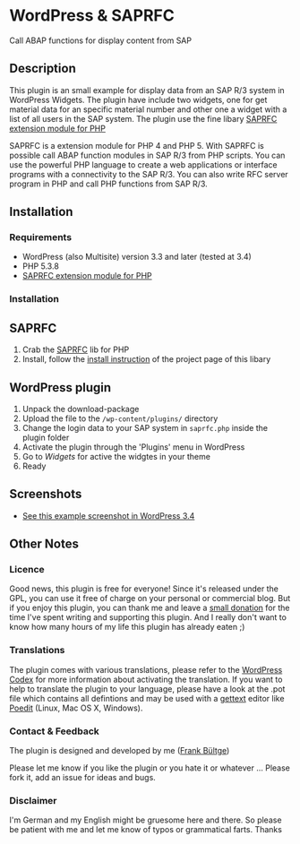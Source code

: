 # WordPress & SAPRFC
Call ABAP functions for display content from SAP

## Description
This plugin is an small example for display data from an SAP R/3 system in WordPress Widgets.
The plugin have include two widgets, one for get material data for an specific material number and other one a widget with a list of all users in the SAP system.
The plugin use the fine libary [SAPRFC extension module for PHP](http://saprfc.sourceforge.net/)

SAPRFC is a extension module for PHP 4 and PHP 5. With SAPRFC is possible call ABAP function modules in SAP R/3 from PHP scripts. You can use the powerful PHP language to create a web applications or interface programs with a connectivity to the SAP R/3. You can also write RFC server program in PHP and call PHP functions from SAP R/3.

## Installation
### Requirements
* WordPress (also Multisite) version 3.3 and later (tested at 3.4)
* PHP 5.3.8
* [SAPRFC extension module for PHP](http://saprfc.sourceforge.net/)

### Installation
## SAPRFC
1. Crab the [SAPRFC](http://saprfc.sourceforge.net/) lib for PHP
1. Install, follow the [install instruction](http://saprfc.sourceforge.net/src/INSTALL) of the project page of this libary

## WordPress plugin
1. Unpack the download-package
1. Upload the file to the `/wp-content/plugins/` directory
1. Change the login data to your SAP system in `saprfc.php` inside the plugin folder
1. Activate the plugin through the 'Plugins' menu in WordPress
1. Go to *Widgets* for active the widgtes in your theme
1. Ready


## Screenshots
 * [See this example screenshot in WordPress 3.4](https://github.com/bueltge/WordPress-SAPRFC/blob/master/screenshot-1.png)

## Other Notes
### Licence
Good news, this plugin is free for everyone! Since it's released under the GPL, you can use it free of charge on your personal or commercial blog. But if you enjoy this plugin, you can thank me and leave a [small donation](http://bueltge.de/wunschliste/ "Wishliste and Donate") for the time I've spent writing and supporting this plugin. And I really don't want to know how many hours of my life this plugin has already eaten ;)

### Translations
The plugin comes with various translations, please refer to the [WordPress Codex](http://codex.wordpress.org/Installing_WordPress_in_Your_Language "Installing WordPress in Your Language") for more information about activating the translation. If you want to help to translate the plugin to your language, please have a look at the .pot file which contains all defintions and may be used with a [gettext](http://www.gnu.org/software/gettext/) editor like [Poedit](http://www.poedit.net/) (Linux, Mac OS X, Windows).

### Contact & Feedback
The plugin is designed and developed by me ([Frank Bültge](http://bueltge.de))

Please let me know if you like the plugin or you hate it or whatever ... Please fork it, add an issue for ideas and bugs.

### Disclaimer
I'm German and my English might be gruesome here and there. So please be patient with me and let me know of typos or grammatical farts. Thanks
